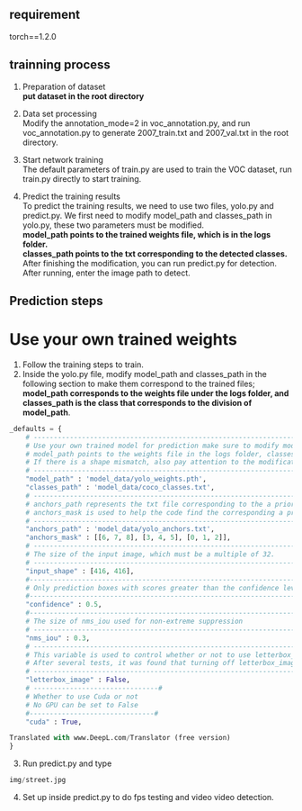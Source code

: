 ## requirement
torch==1.2.0

## trainning process


1. Preparation of dataset   
**put dataset in the root directory**  

2. Data set processing   
Modify the annotation_mode=2 in voc_annotation.py, and run voc_annotation.py to generate 2007_train.txt and 2007_val.txt in the root directory.   

3. Start network training   
The default parameters of train.py are used to train the VOC dataset, run train.py directly to start training.   

4. Predict the training results   
To predict the training results, we need to use two files, yolo.py and predict.py. We first need to modify model_path and classes_path in yolo.py, these two parameters must be modified.   
**model_path points to the trained weights file, which is in the logs folder.   
classes_path points to the txt corresponding to the detected classes.**   
After finishing the modification, you can run predict.py for detection. After running, enter the image path to detect.



## Prediction steps
 # Use your own trained weights
1. Follow the training steps to train.  
2. Inside the yolo.py file, modify model_path and classes_path in the following section to make them correspond to the trained files; **model_path corresponds to the weights file under the logs folder, and classes_path is the class that corresponds to the division of model_path**.  
```python
_defaults = {
    # --------------------------------------------------------------------------#
    # Use your own trained model for prediction make sure to modify model_path and classes_path!
    # model_path points to the weights file in the logs folder, classes_path points to the txt under model_data
    # If there is a shape mismatch, also pay attention to the modification of model_path and classes_path parameters during training
    # --------------------------------------------------------------------------#
    "model_path" : 'model_data/yolo_weights.pth',
    "classes_path" : 'model_data/coco_classes.txt',
    # ---------------------------------------------------------------------#
    # anchors_path represents the txt file corresponding to the a priori box, which is generally not modified.
    # anchors_mask is used to help the code find the corresponding a priori box, generally not modified.
    # ---------------------------------------------------------------------#
    "anchors_path" : 'model_data/yolo_anchors.txt',
    "anchors_mask" : [[6, 7, 8], [3, 4, 5], [0, 1, 2]],
    # ---------------------------------------------------------------------#
    # The size of the input image, which must be a multiple of 32.
    # ---------------------------------------------------------------------#
    "input_shape" : [416, 416],
    #---------------------------------------------------------------------#
    # Only prediction boxes with scores greater than the confidence level will be kept
    #---------------------------------------------------------------------#
    "confidence" : 0.5,
    #---------------------------------------------------------------------#
    # The size of nms_iou used for non-extreme suppression
    # ---------------------------------------------------------------------#
    "nms_iou" : 0.3,
    # ---------------------------------------------------------------------#
    # This variable is used to control whether or not to use letterbox_image to resize the input image without distortion.
    # After several tests, it was found that turning off letterbox_image and resizing directly worked better
    # ---------------------------------------------------------------------#
    "letterbox_image" : False,
    # -------------------------------#
    # Whether to use Cuda or not
    # No GPU can be set to False
    #-------------------------------#
    "cuda" : True,

Translated with www.DeepL.com/Translator (free version)
}
```
3. Run predict.py and type  
```python
img/street.jpg
```
4. Set up inside predict.py to do fps testing and video video detection.  
